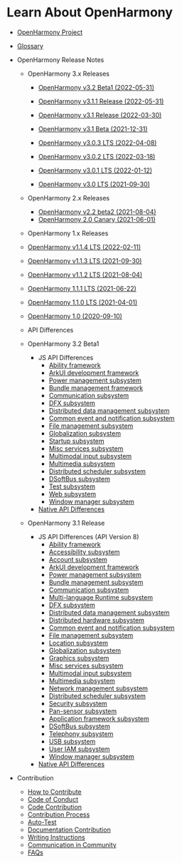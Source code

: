 # Learn About OpenHarmony

- [OpenHarmony Project](OpenHarmony-Overview.md)
- [Glossary](glossary.md)
- OpenHarmony Release Notes
  - OpenHarmony 3.x Releases
    -   [OpenHarmony v3.2 Beta1 (2022-05-31)](release-notes/OpenHarmony-v3.2-beta1.md)
    -   [OpenHarmony v3.1.1 Release (2022-05-31)](release-notes/OpenHarmony-v3.1.1-release.md)
    -   [OpenHarmony v3.1 Release (2022-03-30)](release-notes/OpenHarmony-v3.1-release.md)       
    -   [OpenHarmony v3.1 Beta (2021-12-31)](release-notes/OpenHarmony-v3.1-beta.md)
    -   [OpenHarmony v3.0.3 LTS (2022-04-08)](release-notes/OpenHarmony-v3.0.3-LTS.md)
    -   [OpenHarmony v3.0.2 LTS (2022-03-18)](release-notes/OpenHarmony-v3.0.2-LTS.md)
    -   [OpenHarmony v3.0.1 LTS (2022-01-12)](release-notes/OpenHarmony-v3.0.1-LTS.md)
    
    -   [OpenHarmony v3.0 LTS (2021-09-30)](release-notes/OpenHarmony-v3.0-LTS.md)
  - OpenHarmony 2.x Releases
    -   [OpenHarmony v2.2 beta2 (2021-08-04)](release-notes/OpenHarmony-v2.2-beta2.md)
    -   [OpenHarmony 2.0 Canary (2021-06-01)](release-notes/OpenHarmony-2-0-Canary.md)
    
  -  OpenHarmony 1.x Releases
    
    -   [OpenHarmony v1.1.4 LTS (2022-02-11)](release-notes/OpenHarmony-v1-1-4-LTS.md)
    -   [OpenHarmony v1.1.3 LTS (2021-09-30)](release-notes/OpenHarmony-v1-1-3-LTS.md)
    -   [OpenHarmony v1.1.2 LTS (2021-08-04)](release-notes/OpenHarmony-v1.1.2-LTS.md)
    -   [OpenHarmony 1.1.1 LTS (2021-06-22)](release-notes/OpenHarmony-1-1-1-LTS.md)
    -   [OpenHarmony 1.1.0 LTS (2021-04-01)](release-notes/OpenHarmony-1-1-0-LTS.md)
    -   [OpenHarmony 1.0 (2020-09-10)](release-notes/OpenHarmony-1-0.md)
    
  -  API Differences
    
    - OpenHarmony 3.2 Beta1
      - JS API Differences
        - [Ability framework](release-notes/api-change/v3.2-beta/js-apidiff-ability.md)
        - [ArkUI development framework](release-notes/api-change/v3.2-beta/js-apidiff-arkui.md)
        - [Power management subsystem](release-notes/api-change/v3.2-beta/js-apidiff-battery.md)
        - [Bundle management framework](release-notes/api-change/v3.2-beta/js-apidiff-bundle.md)
        - [Communication subsystem](release-notes/api-change/v3.2-beta/js-apidiff-communicate.md)
        - [DFX subsystem](release-notes/api-change/v3.2-beta/js-apidiff-dfx.md)
        - [Distributed data management subsystem](release-notes/api-change/v3.2-beta/js-apidiff-distributed-data.md)
        - [Common event and notification subsystem](release-notes/api-change/v3.2-beta/js-apidiff-event-and-notification.md)
        - [File management subsystem](release-notes/api-change/v3.2-beta/js-apidiff-file-management.md)
        - [Globalization subsystem](release-notes/api-change/v3.2-beta/js-apidiff-global.md)
        - [Startup subsystem](release-notes/api-change/v3.2-beta/js-apidiff-init.md)
        - [Misc services subsystem](release-notes/api-change/v3.2-beta/js-apidiff-misc.md)
        - [Multimodal input subsystem](release-notes/api-change/v3.2-beta/js-apidiff-multi-modal-input.md)
        - [Multimedia subsystem](release-notes/api-change/v3.2-beta/js-apidiff-multimedia.md)
        - [Distributed scheduler subsystem](release-notes/api-change/v3.2-beta/js-apidiff-resource-scheduler.md)
        - [DSoftBus subsystem](release-notes/api-change/v3.2-beta/js-apidiff-soft-bus.md)
        - [Test subsystem](release-notes/api-change/v3.2-beta/js-apidiff-unitest.md)
        - [Web subsystem](release-notes/api-change/v3.2-beta/js-apidiff-web.md)
        - [Window manager subsystem](release-notes/api-change/v3.2-beta/js-apidiff-window.md)
      - [Native API Differences](release-notes/api-change/v3.2-beta/native-apidiff-v3.2-beta.md)
    - OpenHarmony 3.1 Release
      - JS API Differences (API Version 8)
        - [Ability framework](release-notes/api-change/v3.1-Release/js-apidiff-ability.md)
        - [Accessibility subsystem](release-notes/api-change/v3.1-Release/js-apidiff-accessibility.md)
        - [Account subsystem](release-notes/api-change/v3.1-Release/js-apidiff-account.md)
        - [ArkUI development framework](release-notes/api-change/v3.1-Release/js-apidiff-ace.md)
        - [Power management subsystem](release-notes/api-change/v3.1-Release/js-apidiff-battery.md)
        - [Bundle management subsystem](release-notes/api-change/v3.1-Release/js-apidiff-bundle.md)
        - [Communication subsystem](release-notes/api-change/v3.1-Release/js-apidiff-communicate.md)
        - [Multi-language Runtime subsystem](release-notes/api-change/v3.1-Release/js-apidiff-compiler-and-runtime.md)
        - [DFX subsystem](release-notes/api-change/v3.1-Release/js-apidiff-dfx.md)
        - [Distributed data management subsystem](release-notes/api-change/v3.1-Release/js-apidiff-distributed-data.md)
        - [Distributed hardware subsystem](release-notes/api-change/v3.1-Release/js-apidiff-distributed-hardware.md)
        - [Common event and notification subsystem](release-notes/api-change/v3.1-Release/js-apidiff-event-and-notification.md)
        - [File management subsystem](release-notes/api-change/v3.1-Release/js-apidiff-file-management.md)
        - [Location subsystem](release-notes/api-change/v3.1-Release/js-apidiff-geolocation.md)
        - [Globalization subsystem](release-notes/api-change/v3.1-Release/js-apidiff-global.md)
        - [Graphics subsystem](release-notes/api-change/v3.1-Release/js-apidiff-graphic.md)
        - [Misc services subsystem](release-notes/api-change/v3.1-Release/js-apidiff-misc.md)
        - [Multimodal input subsystem](release-notes/api-change/v3.1-Release/js-apidiff-multi-modal-input.md)
        - [Multimedia subsystem](release-notes/api-change/v3.1-Release/js-apidiff-multimedia.md)
        - [Network management subsystem](release-notes/api-change/v3.1-Release/js-apidiff-network.md)
        - [Distributed scheduler subsystem](release-notes/api-change/v3.1-Release/js-apidiff-resource-scheduler.md)
        - [Security subsystem](release-notes/api-change/v3.1-Release/js-apidiff-security.md)
        - [Pan-sensor subsystem](release-notes/api-change/v3.1-Release/js-apidiff-sensor.md)
        - [Application framework subsystem](release-notes/api-change/v3.1-Release/js-apidiff-settings.md)
        - [DSoftBus subsystem](release-notes/api-change/v3.1-Release/js-apidiff-soft-bus.md)
        - [Telephony subsystem](release-notes/api-change/v3.1-Release/js-apidiff-telephony.md)
        - [USB subsystem](release-notes/api-change/v3.1-Release/js-apidiff-usb.md)
        - [User IAM subsystem](release-notes/api-change/v3.1-Release/js-apidiff-user-authentication.md)
        - [Window manager subsystem](release-notes/api-change/v3.1-Release/js-apidiff-window.md)
      - [Native API Differences](release-notes/api-change/v3.1-Release/native-apidiff-v3.1-release.md)
  
- Contribution
  - [How to Contribute](contribute/how-to-contribute.md)
  - [Code of Conduct](contribute/code-of-conduct.md)
  - [Code Contribution](contribute/code-contribution.md)
  - [Contribution Process](contribute/contribution-process.md)
  - [Auto-Test](readme/test.md)
  - [Documentation Contribution](contribute/documentation-contribution.md)
  - [Writing Instructions](contribute/writing-instructions.md)
  - [Communication in Community](contribute/communication-in-community.md)
  - [FAQs](contribute/FAQ.md)